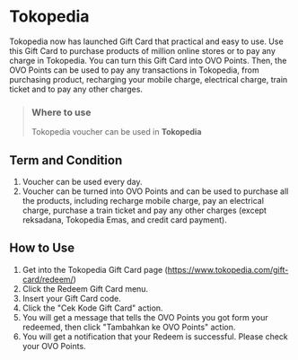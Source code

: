 # Tokopedia

Tokopedia now has launched Gift Card that practical and easy to use. Use this Gift Card to purchase products of million online stores or to pay any charge in Tokopedia. You can turn this Gift Card into OVO Points. Then, the OVO Points can be used to pay any transactions in Tokopedia, from purchasing product, recharging your mobile charge, electrical charge, train ticket and to pay any other charges.

<!-- theme: info -->

> ### Where to use
>
> Tokopedia voucher can be used in **Tokopedia**

## Term and Condition

  1. Voucher can be used every day.
  2. Voucher can be turned into OVO Points and can be used to purchase all the products, including recharge mobile charge, pay an electrical charge, purchase a train ticket and pay any other charges (except reksadana, Tokopedia Emas, and credit card payment).

## How to Use

  1. Get into the Tokopedia Gift Card page (https://www.tokopedia.com/gift-card/redeem/)
  2. Click the Redeem Gift Card menu.
  3. Insert your Gift Card code.
  4. Click the "Cek Kode Gift Card" action.
  5. You will get a message that tells the OVO Points you got form your redeemed, then click "Tambahkan ke OVO Points" action.
  6. You will get a notification that your Redeem is successful. Please check your OVO Points.